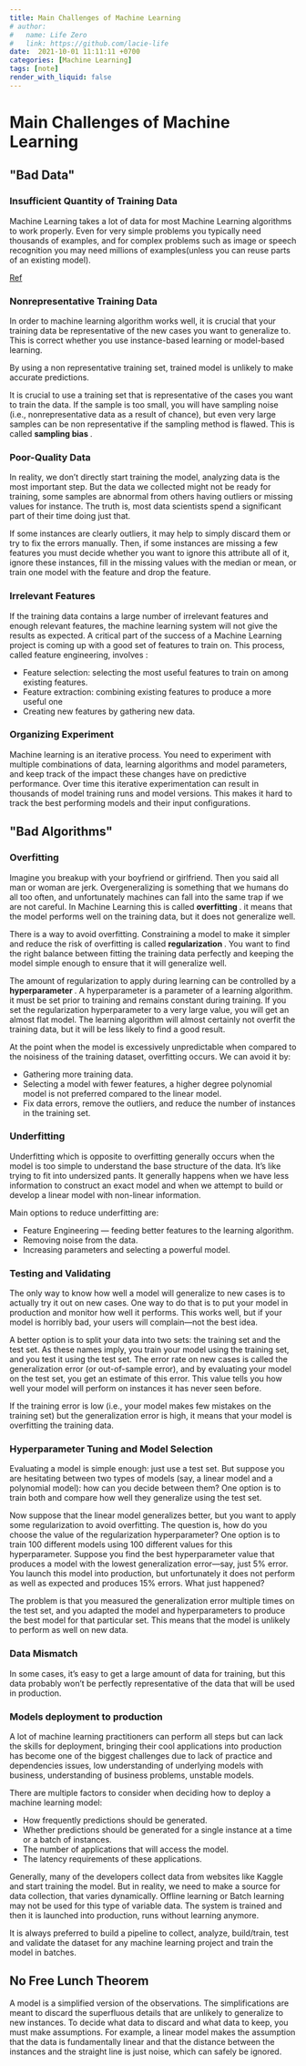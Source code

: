 ```yaml
---
title: Main Challenges of Machine Learning
# author:
#   name: Life Zero
#   link: https://github.com/lacie-life
date:  2021-10-01 11:11:11 +0700
categories: [Machine Learning]
tags: [note]
render_with_liquid: false
---
```


# Main Challenges of Machine Learning

## "Bad Data"

### Insufficient Quantity of Training Data

Machine Learning takes a lot of data for most Machine Learning algorithms to work properly. Even for very simple problems you typically need thousands of examples, and for complex problems such as image or speech recognition you may need millions of examples(unless you can reuse parts of an existing model).

[Ref](https://dl.acm.org/doi/10.3115/1073012.1073017)

### Nonrepresentative Training Data

In order to machine learning algorithm works well, it is crucial that your training data be representative of the new cases you want to generalize to. This is correct whether you use instance-based learning or model-based learning.

By using a non representative training set, trained model is unlikely to make accurate predictions.

It is crucial to use a training set that is representative of the cases you want to train the data. If the sample is too small, you will have sampling noise (i.e., nonrepresentative data as a result of chance), but even very large samples can be non representative if the sampling method is flawed. This is called <b> sampling bias </b>.

### Poor-Quality Data

In reality, we don’t directly start training the model, analyzing data is the most important step. But the data we collected might not be ready for training, some samples are abnormal from others having outliers or missing values for instance. The truth is, most data scientists spend a significant part of their time doing just that.

If some instances are clearly outliers, it may help to simply discard them or try to fix the errors manually. Then, if some instances are missing a few features you must decide whether you want to ignore this attribute all of it, ignore these instances, fill in the missing values with the median or mean, or train one model with the feature and drop the feature.

### Irrelevant Features

If the training data contains a large number of irrelevant features and enough relevant features, the machine learning system will not give the results as expected. A critical part of the success of a Machine Learning project is coming up with a good set of features to train on. This process, called feature engineering, involves :

- Feature selection: selecting the most useful features to train on among existing features.
- Feature extraction: combining existing features to produce a more useful one
- Creating new features by gathering new data.

### Organizing Experiment

Machine learning is an iterative process. You need to experiment with multiple combinations of data, learning algorithms and model parameters, and keep track of the impact these changes have on predictive performance. Over time this iterative experimentation can result in thousands of model training runs and model versions. This makes it hard to track the best performing models and their input configurations.

## "Bad Algorithms"

### Overfitting

Imagine you breakup with your boyfriend or girlfriend. Then you said all man or woman are jerk. Overgeneralizing is something that we humans do all too often, and unfortunately machines can fall into the same trap if we are not careful. In Machine Learning this is called <b> overfitting </b>. it means that the model performs well on the training data, but it does not generalize well.

There is a way to avoid overfitting. Constraining a model to make it simpler and reduce the risk of overfitting is called <b> regularization </b>. You want to find the right balance between fitting the training data perfectly and keeping the model simple enough to ensure that it will generalize well.

The amount of regularization to apply during learning can be controlled by a <b> hyperparameter </b>. A hyperparameter is a parameter of a learning algorithm. it must be set prior to training and remains constant during training. If you set the regularization hyperparameter to a very large value, you will get an almost flat model. The learning algorithm will almost certainly not overfit the training data, but it will be less likely to find a good result.

At the point when the model is excessively unpredictable when compared to the noisiness of the training dataset, overfitting occurs. We can avoid it by:

- Gathering more training data.
- Selecting a model with fewer features, a higher degree polynomial model is not preferred compared to the linear model.
- Fix data errors, remove the outliers, and reduce the number of instances in the training set.

### Underfitting

Underfitting which is opposite to overfitting generally occurs when the model is too simple to understand the base structure of the data. It’s like trying to fit into undersized pants. It generally happens when we have less information to construct an exact model and when we attempt to build or develop a linear model with non-linear information.

Main options to reduce underfitting are:

- Feature Engineering — feeding better features to the learning algorithm.
- Removing noise from the data.
- Increasing parameters and selecting a powerful model.

### Testing and Validating

The only way to know how well a model will generalize to new cases is to actually try it out on new cases. One way to do that is to put your model in production and monitor how well it performs. This works well, but if your model is horribly bad, your users will complain—not the best idea. 

A better option is to split your data into two sets: the training set and the test set. As these names imply, you train your model using the training set, and you test it using the test set. The error rate on new cases is called the generalization error (or out-of-sample error), and by evaluating your model on the test set, you get an estimate of this error. This value tells you how well your model will perform on instances it has never
seen before.

If the training error is low (i.e., your model makes few mistakes on the training set) but the generalization error is high, it means that your model is overfitting the training data.

### Hyperparameter Tuning and Model Selection

Evaluating a model is simple enough: just use a test set. But suppose you are hesitating between two types of models (say, a linear model and a polynomial model): how can you decide between them? One option is to train both and compare how well they generalize using the test set.

Now suppose that the linear model generalizes better, but you want to apply some regularization to avoid overfitting. The question is, how do you choose the value of the regularization hyperparameter? One option is to train 100 different models using 100 different values for this hyperparameter. Suppose you find the best hyperparameter value that produces a model with the lowest generalization error—say, just 5% error. You launch this model into production, but unfortunately it does not perform as well as expected and produces 15% errors. What just happened?

The problem is that you measured the generalization error multiple times on the test set, and you adapted the model and hyperparameters to produce the best model for that particular set. This means that the model is unlikely to perform as well on new data.

### Data Mismatch

In some cases, it’s easy to get a large amount of data for training, but this data probably won’t be perfectly representative of the data that will be used in production.

### Models deployment to production

A lot of machine learning practitioners can perform all steps but can lack the skills for deployment, bringing their cool applications into production has become one of the biggest challenges due to lack of practice and dependencies issues, low understanding of underlying models with business, understanding of business problems, unstable models.

There are multiple factors to consider when deciding how to deploy a machine learning model:

- How frequently predictions should be generated.
- Whether predictions should be generated for a single instance at a time or a batch of instances.
- The number of applications that will access the model.
- The latency requirements of these applications.

Generally, many of the developers collect data from websites like Kaggle and start training the model. But in reality, we need to make a source for data collection, that varies dynamically. Offline learning or Batch learning may not be used for this type of variable data. The system is trained and then it is launched into production, runs without learning anymore.

It is always preferred to build a pipeline to collect, analyze, build/train, test and validate the dataset for any machine learning project and train the model in batches.

## No Free Lunch Theorem

A model is a simplified version of the observations. The simplifications are meant to discard the superfluous details that are unlikely to generalize to new instances. To decide what data to discard and what data to keep, you must make assumptions. For example, a linear model makes the assumption that the data is fundamentally linear and that the distance between the instances and the straight line is just noise, which can safely be ignored.


